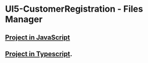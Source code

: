 # UI5-CustomerRegistration - Files Manager
## [Project in JavaScript](custonmerregistration)

## [Project in Typescript](custonmerregistration-ts). 
